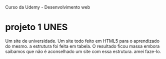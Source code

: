 Curso da Udemy - Desenvolvimento web
# projeto 1 UNES

Um site de universidade. Um site todo feito em HTML5 para o aprendizado do mesmo. 
a estrutura foi feita em tabela. O resultado ficou massa embora saibamos que não é aconselhado um site com essa estrutura. 
amei faze-lo.

 
